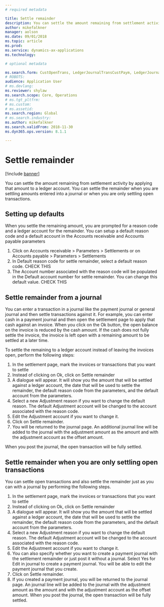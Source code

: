 ```yaml
---
# required metadata

title: Settle remainder
description: You can settle the amount remaining from settlement activity by applying that amount to a ledger account.
author: mikefalkner
manager: aolson
ms.date: 09/01/2018
ms.topic: article
ms.prod: 
ms.service: dynamics-ax-applications
ms.technology: 

# optional metadata

ms.search.form: CustOpenTrans, LedgerJournalTransCustPaym, LedgerJournalTransVendPaym, VendOpenTrans
# ROBOTS: 
audience: Application User
# ms.devlang: 
ms.reviewer: shylaw
ms.search.scope: Core, Operations
# ms.tgt_pltfrm: 
# ms.custom: 
# ms.assetid: 
ms.search.region: Global
# ms.search.industry: 
ms.author: mikefalkner
ms.search.validFrom: 2018-11-30
ms.dyn365.ops.version: 8.1.1

---
```


# Settle remainder

[!include [banner](../includes/banner.md)]

You can settle the amount remaining from settlement activity by applying that amount to a ledger account. 
You can settle the remainder when you are settling amounts entered into a journal or when you are only settling open transactions.

## Setting up defaults 
When you settle the remaining amount, you are prompted for a reason code and a ledger account for the remainder. 
You can setup a default reason code and a default account in the Accounts receivable and Accounts payable parameters

1)  Click on Accounts receivable > Parameters > Settlements or on Accounts payable > Parameters > Settlements
2)  In Default reason code for settle remainder, select a default reason code.   CHECK THIS
3)  The Account number associated with the reason code will be populated in the Default account number for settle remainder. 
You can change this default value.  CHECK THIS

## Settle remainder from a journal
You can enter a transaction in a journal like the payment journal or general journal and then settle transactions against it. 
For example, you can enter cash in a payment journal and then open the settlement page to apply that cash against an invoice. 
When you click on the Ok button, the open balance on the invoice is reduced by the cash amount. If the cash does not fully 
settle the invoice, the invoice is left open with a remaining amount to be settled at a later time.

To settle the remaining to a ledger account instead of leaving the invoices open, perform the following steps:
1)  In the settlement page, mark the invoices or transactions that you want to settle
2)  Instead of clicking on Ok, click on Settle remainder
3)  A dialogue will appear. It will show you the amount that will be settled against a ledger account, the date 
that will be used to settle the remainder, the default reason code from the parameters, and the default account from the parameters. 
4)  Select a new Adjustment reason if you want to change the default reason. The default Adjustment account will be changed to the
account associated with the reason code.
5)  Edit the Adjustment account if you want to change it.
6)  Click on Settle remainder.
7)  You will be returned to the journal page. An additional journal line will be added to the journal with the adjustment amount as the amount and with the adjustment account as the offset amount.

When you post the journal, the open transaction will be fully settled.

## Settle remainder when you are only settling open transactions
You can settle open transactions and also settle the remainder just as you can with a journal by performing the following steps.

1)  In the settlement page, mark the invoices or transactions that you want to settle
2)  Instead of clicking on Ok, click on Settle remainder
3)  A dialogue will appear. It will show you the amount that will be settled against a ledger account, the date 
that will be used to settle the remainder, the default reason code from the parameters, and the default account from the parameters.
4)  Select a new Adjustment reason if you want to change the default reason. The default Adjustment account will be changed to the
account associated with the reason code.
5)  Edit the Adjustment account if you want to change it.
6)  You can also specify whether you want to create a payment journal with the settlement remainder or just post it without a journal. Select Yes for Edit in journal to create a payment journal. You will be able to edit the payment journal that you create.
7)  Click on Settle remainder.
8)  If you created a payment journal, you will be returned to the journal page. An journal line will be added to the journal with the adjustment amount as the amount and with the adjustment account as the offset amount. When you post the journal, the open transaction will be fully settled.
